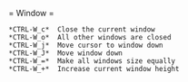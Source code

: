  = Window =

	*CTRL-W_c*  Close the current window
	*CTRL-W_o*  All other windows are closed
	*CTRL-W_j*  Move cursor to window down
	*CTRL-W_J*  Move window down
	*CTRL-W_=*  Make all windows size equally
	*CTRL-W_+*  Increase current window height
